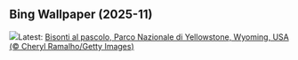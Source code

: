 ## Bing Wallpaper (2025-11)
![](https://www.bing.com/th?id=OHR.BisonSprings_IT-IT4205256619_UHD.jpg&w=1000)Latest: [Bisonti al pascolo, Parco Nazionale di Yellowstone, Wyoming, USA (© Cheryl Ramalho/Getty Images)](https://www.bing.com/th?id=OHR.BisonSprings_IT-IT4205256619_UHD.jpg)